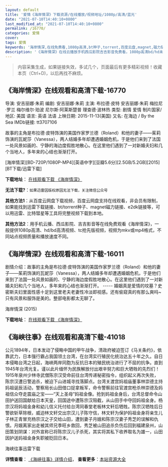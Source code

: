 ```yaml
---
layout: default
title: '爱情《海岸情深》下载资源/在线播放/视频地址/1080p/高清/蓝光'
date: "2021-07-10T14:40:10+0800"
last_modified_at: "2021-07-10T14:40:10+0800"
permalink: /16770/
categories: 爱情
cover:
tags: 爱情
keywords: '海岸情深,在线免费看,1080p高清,bt种子,torrent,百度云盘,magnet,磁力链,迅雷下载资源'
description: '《海岸情深》在线云播放手机西瓜影院吉吉影音免费看，1080p高清bd/hd未删减完整版和tc抢先枪版，mkv/mp4格式，附带bt/torrent种子、magnet/磁力链、百度云盘、网盘资源迅雷下载链接'
---
```


>内容采集生成，如果链接失效，多试几个，页面最后有更多精彩视频！收藏本页（Ctrl+D)，以后再找不麻烦。


## 《海岸情深》在线观看和高清下载-16770

导演: 安吉丽娜·朱莉 编剧: 安吉丽娜·朱莉 主演: 布拉德·皮特 安吉丽娜·朱莉 梅拉尼·罗兰 梅尔维尔·珀波 尼尔斯·阿莱斯楚普 理查德·波林热 类型: 剧情 爱情 制片国家/地区: 美国 语言: 英语 法语 上映日期: 2015-11-13(美国) 又名: 在海边 / By the Sea IMDb链接: tt3707106

故事的主角是布拉德·皮特饰演的美国作家罗兰德（Roland）和他的妻子——茱莉饰演的瓦妮莎（Vanessa），两人结婚多年却遭遇婚姻危机，于是他们来到了法国一处风景如画的、宁静的海边度假胜地散心。在这里他们遇到了一对新婚夫妇和几个当地人，多年来的心结也渐渐打开。


[海岸情深][BD-720P/1080P-MP4][英语中字][豆瓣5.6分][2.5GB/5.2GB][2015][BT下载/迅雷下载]

**下载地址**： [在线观看下载 《海岸情深》](https://www.btdx8.com/torrent/by_the_sea_2015.html) 


**无法下载?**：`如果迅雷因版权原因无法下载，关注微信公众号 `

**其他方法1**：从百度云网盘下载视频，百度云网盘支持在线观看，非会员有限制，如果能找到迅雷下载链接、bt/torrent种子、magnet磁力链接、e2dk链接等，可以用迅雷、比特彗星等工具将完整视频下载到本地。

**其他方法2**：用手机云播、西瓜影院、吉吉影音等在线免费观看《海岸情深》，一般提供1080p高清、hd/bd高清视频、tc抢先版视频，视频为mkv或mp4格式，不同站点视频质量和播放速度不同。


## 《海岸情深》在线观看和高清下载-16011

剧情介绍：故事的主角是布拉德·皮特饰演的美国作家罗兰德（Roland）和他的妻子——茱莉饰演的瓦妮莎（Vanessa），两人结婚多年却遭遇婚姻危机，于是他们来到了法国一处风景如画的、宁静的海边度假胜地散心。在这里他们遇到了一对新婚夫妇和几个当地人，多年来的心结也渐渐打开。 ----- 婚姻真是爱情的坟墓？史密斯夫妇里面性感十足到这里老夫老妻性冷淡即视感。还有偷窥真的有那么爽吗~只有风景和服饰是美的。整部电影都太无聊了。


海岸情深 (2015)

**下载地址**： [在线观看下载 《海岸情深》](https://www.btbtdy.me/btdy/dy1674.html) 


## 《海峡往事》在线观看和高清下载-41018

公元1894年，日本发动了侵略中国的甲午战争，清政府被迫签订《马关条约》，依靠武力，日本强行霸占我国领土台湾，在台湾实行殖民化统治达五十年之久。自日本侵略台湾之日起，海峡两岸同胞为反抗日本的殖民统治进行了不屈的抗争。直到1945年台湾光复。谨以此片缅怀为民族解放付出艰辛努力和巨大牺牲的先烈们！ 1915年泉州少林寺武僧陈宗汉受命前往台湾传递秘密指令，组织起义再次失败，陈宗汉遭日警追杀，被迫下山进城寻找落脚点。台湾关渡宫妈祖庙董事林崇德主持妈祖诞辰活动，警察局长山田借口捉拿叛军，命令警察前往官渡宫枪杀林崇德及妈祖信众夺走震庙之宝——“天上圣母”妈祖金像。抢到妈祖金身后，台湾总督命令山田护送回国献给日本天皇，回国途中遭陈宗汉阻截，从山田手中夺回妈祖金身。杨宗汉将妈祖金身和幼儿信义托付给台湾同春堂老板林文轩后牺牲。陈宗汉牺牲后日警欲斩草除根，威迫林文轩交出宗汉儿子陈守信，林文轩为保护妈祖金身将亲生儿子林正青冒充杨宗汉之子交给山田，遭到妻子月娥和陈宗汉妻子秀芝的误解和仇恨。月娥离家出走被其师兄季旺乡救回，秀芝被山田追杀负伤后回到福建泉州，山田策划阴谋：对外宣称已将陈宗汉儿子杀死，其实将其私下收养取名为雄一，山田因护送妈祖金身失职被贬回日本。


海峡往事迅雷下载

**详情查看**： [《海峡往事》详情介绍](/movie/41018/)， **查看更多**：[本站资源大全](/movie/t/all/)

